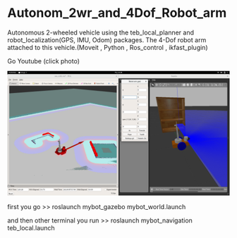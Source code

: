 # Autonom_2wr_and_4Dof_Robot_arm
Autonomous 2-wheeled vehicle using the teb_local_planner and robot_localization(GPS, IMU, Odom)  packages. The 4-Dof robot arm attached to this vehicle.(Moveit , Python , Ros_control , ikfast_plugin)


Go Youtube (click photo) 

[![Watch the video](https://raw.githubusercontent.com/Nurullahdmrly/Autonom_2wr_and_4Dof_Robot_arm/melodic-devel/nd_2w_4Dof/Screenshot%20from%202021-02-11%2012-28-37.png)](https://youtu.be/xErpxR4pEZI)


first you go >> roslaunch mybot_gazebo mybot_world.launch 

and then other terminal you run >> roslaunch mybot_navigation teb_local.launch 
